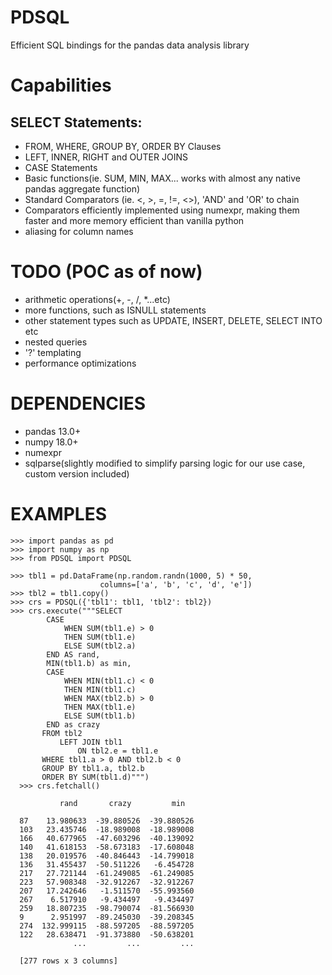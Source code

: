 PDSQL
=====

Efficient SQL bindings for the pandas data analysis library

# Capabilities

## SELECT Statements:
- FROM, WHERE, GROUP BY, ORDER BY Clauses
- LEFT, INNER, RIGHT and OUTER JOINS
- CASE Statements
- Basic functions(ie. SUM, MIN, MAX... works with almost any native pandas aggregate function)
- Standard Comparators (ie. <, >, =, !=, <>), 'AND' and 'OR' to chain
- Comparators efficiently implemented using numexpr, making them faster and more memory efficient than vanilla python
- aliasing for column names

# TODO (POC as of now)
- arithmetic operations(+, -, /, *...etc)
- more functions, such as ISNULL statements
- other statement types such as UPDATE, INSERT, DELETE, SELECT INTO etc
- nested queries
- '?' templating
- performance optimizations
 
# DEPENDENCIES
- pandas 13.0+
- numpy 18.0+
- numexpr
- sqlparse(slightly modified to simplify parsing logic for our use case, custom version included)

# EXAMPLES

    >>> import pandas as pd
    >>> import numpy as np
    >>> from PDSQL import PDSQL
    
    >>> tbl1 = pd.DataFrame(np.random.randn(1000, 5) * 50,
                        columns=['a', 'b', 'c', 'd', 'e'])
    >>> tbl2 = tbl1.copy()
    >>> crs = PDSQL({'tbl1': tbl1, 'tbl2': tbl2})
    >>> crs.execute("""SELECT
            CASE
                WHEN SUM(tbl1.e) > 0
                THEN SUM(tbl1.e)
                ELSE SUM(tbl2.a)
            END AS rand,
            MIN(tbl1.b) as min,
            CASE
                WHEN MIN(tbl1.c) < 0
                THEN MIN(tbl1.c)
                WHEN MAX(tbl2.b) > 0
                THEN MAX(tbl1.e)
                ELSE SUM(tbl1.b)
            END as crazy
           FROM tbl2
               LEFT JOIN tbl1
                   ON tbl2.e = tbl1.e
           WHERE tbl1.a > 0 AND tbl2.b < 0
           GROUP BY tbl1.a, tbl2.b
           ORDER BY SUM(tbl1.d)""")
      >>> crs.fetchall()
      
               rand       crazy         min
      
      87    13.980633  -39.880526  -39.880526
      103   23.435746  -18.989008  -18.989008
      166   40.677965  -47.603296  -40.139092
      140   41.618153  -58.673183  -17.608048
      138   20.019576  -40.846443  -14.799018
      136   31.455437  -50.511226   -6.454728
      217   27.721144  -61.249085  -61.249085
      223   57.908348  -32.912267  -32.912267
      207   17.242646   -1.511570  -55.993560
      267    6.517910   -9.434497   -9.434497
      259   18.807235  -98.790074  -81.566930
      9      2.951997  -89.245030  -39.208345
      274  132.999115  -88.597205  -88.597205
      122   28.638471  -91.373880  -50.638201
                  ...         ...         ...
                  
      [277 rows x 3 columns]
                   

